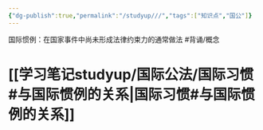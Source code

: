 ```yaml
---
{"dg-publish":true,"permalink":"/studyup///","tags":["知识点","国公"]}
---
```


国际惯例：在国家事件中尚未形成法律约束力的通常做法 #背诵/概念 
# [[学习笔记studyup/国际公法/国际习惯#与国际惯例的关系\|国际习惯#与国际惯例的关系]]
